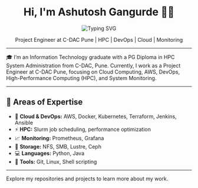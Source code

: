 <h1 align="center">Hi, I'm Ashutosh Gangurde 👨‍💻</h1>

<p align="center">
  <img src="https://readme-typing-svg.demolab.com?font=Fira+Code&weight=600&size=24&pause=1000&color=3F7CAC&center=true&vCenter=true&width=380&height=40&lines=Cloud+Engineer;HPC+Specialist;DevOps+Enthusiast" alt="Typing SVG" />
</p>

<p align="center">
  Project Engineer at C-DAC Pune | HPC | DevOps | Cloud | Monitoring
</p>

---

🎓 I’m an Information Technology graduate with a PG Diploma in HPC System Administration from C-DAC, Pune. Currently, I work as a Project Engineer at C-DAC Pune, focusing on Cloud Computing, AWS, DevOps, High-Performance Computing (HPC), and System Monitoring.

---

## 🔧 Areas of Expertise

- 🚀 **Cloud & DevOps:** AWS, Docker, Kubernetes, Terraform, Jenkins, Ansible  
- ⚡ **HPC:** Slurm job scheduling, performance optimization  
- 📈 **Monitoring:** Prometheus, Grafana  
- 💾 **Storage:** NFS, SMB, Lustre, Ceph  
- 💻 **Languages:** Python, Java  
- 🔧 **Tools:** Git, Linux, Shell scripting  

---

Explore my repositories and projects to learn more about my work.
